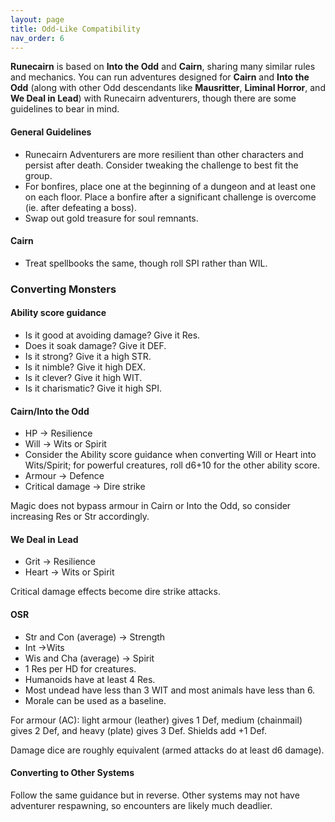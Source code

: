 ```yaml
---
layout: page
title: Odd-Like Compatibility
nav_order: 6
---
```


**Runecairn** is based on **Into the Odd** and **Cairn**, sharing many similar rules and mechanics. You can run adventures designed for **Cairn** and **Into the Odd** (along with other Odd descendants like **Mausritter**, **Liminal Horror**, and **We Deal in Lead**) with Runecairn adventurers, though there are some guidelines to bear in mind.

#### General Guidelines

- Runecairn Adventurers are more resilient than other characters and persist after death. Consider tweaking the challenge to best fit the group.
- For bonfires, place one at the beginning of a dungeon and at least one on each floor. Place a bonfire after a significant challenge is overcome (ie. after defeating a boss).
- Swap out gold treasure for soul remnants.

#### Cairn

- Treat spellbooks the same, though roll SPI rather than WIL.

### Converting Monsters

#### Ability score guidance

- Is it good at avoiding damage? Give it Res.
- Does it soak damage? Give it DEF.
- Is it strong? Give it a high STR.
- Is it nimble? Give it high DEX.
- Is it clever? Give it high WIT.
- Is it charismatic? Give it high SPI.

#### Cairn/Into the Odd

- HP → Resilience
- Will → Wits or Spirit
- Consider the Ability score guidance when converting Will or Heart into Wits/Spirit; for powerful creatures, roll d6+10 for the other ability score.
- Armour → Defence
- Critical damage → Dire strike

Magic does not bypass armour in Cairn or Into the Odd, so consider increasing Res or Str accordingly.

#### We Deal in Lead

- Grit → Resilience
- Heart → Wits or Spirit

Critical damage effects become dire strike attacks.

#### OSR

- Str and Con (average) → Strength
- Int →Wits
- Wis and Cha (average) → Spirit
- 1 Res per HD for creatures.
- Humanoids have at least 4 Res.
- Most undead have less than 3 WIT and most animals have less than 6.
- Morale can be used as a baseline.

For armour (AC): light armour (leather) gives 1 Def, medium (chainmail) gives 2 Def, and heavy (plate) gives 3 Def. Shields add +1 Def.

Damage dice are roughly equivalent (armed attacks do at least d6 damage).

#### Converting to Other Systems

Follow the same guidance but in reverse. Other systems may not have adventurer respawning, so encounters are likely much deadlier.
